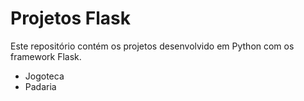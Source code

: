 # Projetos Flask 

Este repositório contém os projetos desenvolvido em Python com os framework Flask.

- Jogoteca
- Padaria
